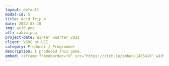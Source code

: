 ```yaml
---
layout: default
modal-id: 5
title: Acid Trip 4
date: 2022-03-10
img: acid.png
alt: cabin.png
project-date: Winter Quarter 2022
client: VGDC at UCI
category: Producer / Programmer
description: I produced this game.
embed: <iframe frameborder="0" src="https://itch.io/embed/1435410" width="208" height="167"><a href="https://alby-albinodinosaur.itch.io/acid-trip-4-definitive-edition">Acid Trip 4 the Ballad of Leon Bradley Definitive Edition Revengeance Supreme Carnage the Valedictory Ultimatum by Alby-AlbinoDinosaur, Supernova1114, Attrakze Games, Matthew Jung, El Estebann, estuary, KStar510, artoramen, jmtuck, Deathwaffle9765</a></iframe>
---
```

